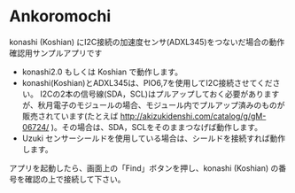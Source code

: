 # Ankoromochi

konashi (Koshian) にI2C接続の加速度センサ(ADXL345)をつないだ場合の動作確認用サンプルアプリです

* konashi2.0 もしくは Koshian で動作します。  
* konashi(Koshian)とADXL345は、PIO6,7を使用してI2C接続させてください。 I2Cの2本の信号線(SDA，SCL)はプルアップしておく必要がありますが、秋月電子のモジュールの場合、モジュール内でプルアップ済みのものが販売されています(たとえば  http://akizukidenshi.com/catalog/g/gM-06724/ )。その場合は、SDA，SCLをそのままつなげば動作します。
* Uzuki センサーシールドを使用している場合は、シールドを接続すれば動作します。

アプリを起動したら、画面上の「Find」ボタンを押し、konashi (Koshian) の番号を確認の上で接続して下さい。
